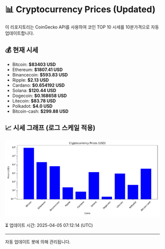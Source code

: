 
# 📊 Cryptocurrency Prices (Updated)

이 리포지토리는 CoinGecko API를 사용하여 코인 TOP 10 시세를 10분가격으로 자동 업데이트합니다.

## 💰 현재 시세
- Bitcoin: **$83403 USD**
- Ethereum: **$1807.41 USD**
- Binancecoin: **$593.83 USD**
- Ripple: **$2.13 USD**
- Cardano: **$0.654192 USD**
- Solana: **$120.44 USD**
- Dogecoin: **$0.168658 USD**
- Litecoin: **$83.78 USD**
- Polkadot: **$4.0 USD**
- Bitcoin-cash: **$299.88 USD**

## 📈 시세 그래프 (로그 스케일 적용)
![Crypto Prices](crypto_prices.png)

⏳ 업데이트 시간: 2025-04-05 07:12:14 (UTC)

---
자동 업데이트 봇에 의해 관리됩니다.
